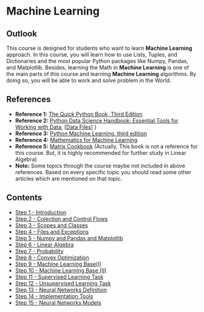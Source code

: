 # Machine Learning

## Outlook
This course is designed for students who want to learn **Machine Learning** approach. In this course, you will learn how to use Lists, Tuples, and Dictionaries and the most popular Python packages like Numpy, Pandas, and Matplotlib. Besides, learning the Math in **Machine Learning** is one of the main parts of this course and learning **Machine Learning** algorithms. By doing so, you will be able to work and solve problem in the World.

## References
- **Reference 1:** [The Quick Python Book, Third Edition ](https://www.amazon.com/Quick-Python-Book-Naomi-Ceder/dp/1617294039/)
- **Reference 2:** [Python Data Science Handbook: Essential Tools for Working with Data](https://www.amazon.com/Python-Data-Science-Handbook-Essential/dp/1491912057), [[Data Files](https://github.com/jakevdp/PythonDataScienceHandbook/tree/master/notebooks/data)] )
- **Reference 3:** [Python Machine Learning, third edition](https://www.amazon.co.uk/Mathematics-Machine-Learning-Peter-Deisenroth/dp/110845514X)
- **Reference 4:** [Mathematics for Machine Learning](https://www.amazon.co.uk/Python-Machine-Learning-scikit-learn-TensorFlow/dp/1789955750)
- **Reference 5:** [Matrix Cookbook](https://www.math.uwaterloo.ca/~hwolkowi/matrixcookbook.pdf) (Actually, This book is not a reference for this course. But, it is highly recommended for further study in Linear Algebra)
- **Note:** Some topics through the course maybe not included in above references. Based on every specific topic you should read some other articles which are mentioned on that topic. 

## Contents 

- [Step 1 - Introduction](01-Introduction.md)
- [Step 2 - Colection and Control Flows](02-Lists-Tuples-Sets-Dictionaries-ControlFlows-Strings.md)
- [Step 3 - Scopes and Classes](03-Functions-Modules-Scopes-Classes.md)
- [Step 4 - Files and Exceptions](04-FileSystem-ReadAndWriteFiles-Exceptions.md)
- [Step 5 - Numpy and Pandas and Matplotlib](05-Numpy-Pandas-Matplotlib.md)
- [Step 6 - Linear Algebra](06-Linear-Algebra.md)
- [Step 7 - Probability](07-Probability.md)
- [Step 8 - Convex Optimization](08-Convex-Optimization.md)
- [Step 9 - Machine Learning Base(I)](09-Machine-Learning-Base(I).md)
- [Step 10 - Machine Learning Base (II)](10-Machine-Learning-Base(II).md)
- [Step 11 - Supervised Learning Task](11-Supervised-Learning-Task.md)
- [Step 12 - Unsupervised Learning Task](12-Unsupervised-Learning-Task.md)
- [Step 13 - Neural Networks Definition](13-Neural-Networks-Definition.md)
- [Step 14 - Implementation Tools](14-Implementation-Tools.md)
- [Step 15 - Neural Networks Models](15-Neural-Networks-Models.md)


